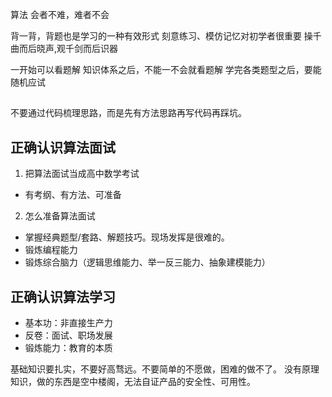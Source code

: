 算法
会者不难，难者不会

背一背，背题也是学习的一种有效形式
刻意练习、模仿记忆对初学者很重要
操千曲而后晓声,观千剑而后识器

一开始可以看题解
知识体系之后，不能一不会就看题解
学完各类题型之后，要能随机应试

## 
不要通过代码梳理思路，而是先有方法思路再写代码再踩坑。

## 正确认识算法面试
1. 把算法面试当成高中数学考试
- 有考纲、有方法、可准备
2. 怎么准备算法面试
- 掌握经典题型/套路、解题技巧。现场发挥是很难的。
- 锻炼编程能力
- 锻炼综合脑力（逻辑思维能力、举一反三能力、抽象建模能力）

## 正确认识算法学习
- 基本功：非直接生产力
- 反卷：面试、职场发展
- 锻炼能力：教育的本质

基础知识要扎实，不要好高骛远。不要简单的不愿做，困难的做不了。
没有原理知识，做的东西是空中楼阁，无法自证产品的安全性、可用性。




